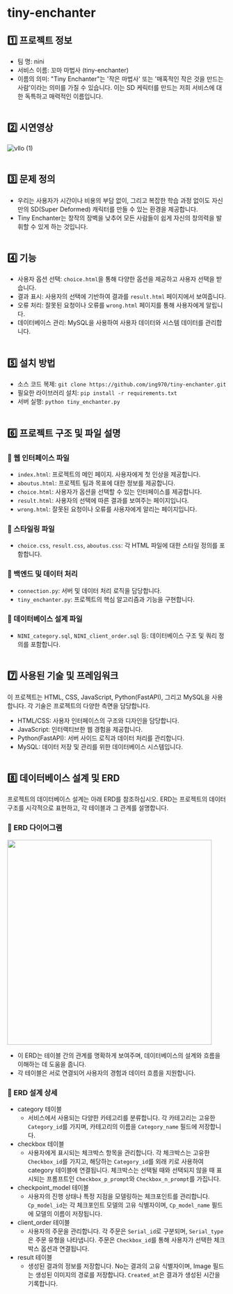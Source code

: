 # tiny-enchanter

## 1️⃣ 프로젝트 정보
- 팀 명: nini
- 서비스 이름: 꼬마 마법사 (tiny-enchanter)
- 이름의 의미: "Tiny Enchanter"는 '작은 마법사' 또는 '매혹적인 작은 것을 만드는 사람'이라는 의미를 가질 수 있습니다. 
             이는 SD 케릭터를 만드는 저희 서비스에 대한 독특하고 매력적인 이름입니다.
<br></br>
## 2️⃣ 시연영상
![vllo (1)](https://github.com/ing970/tiny-enchanter/assets/120775224/92828574-0edf-41cd-9810-e26a8024b947)
<br></br>
## 3️⃣ 문제 정의
- 우리는 사용자가 시간이나 비용의 부담 없이, 그리고 복잡한 학습 과정 없이도 자신만의 SD(Super Deformed) 캐릭터를 만들 수 있는 환경을 제공합니다.
- Tiny Enchanter는 창작의 장벽을 낮추어 모든 사람들이 쉽게 자신의 창의력을 발휘할 수 있게 하는 것입니다.
<br></br>
## 4️⃣ 기능
- 사용자 옵션 선택: `choice.html`을 통해 다양한 옵션을 제공하고 사용자 선택을 받습니다. 
- 결과 표시: 사용자의 선택에 기반하여 결과를 `result.html` 페이지에서 보여줍니다.
- 오류 처리: 잘못된 요청이나 오류를 `wrong.html` 페이지를 통해 사용자에게 알립니다.
- 데이터베이스 관리: MySQL을 사용하여 사용자 데이터와 시스템 데이터를 관리합니다.
<br></br>
## 5️⃣ 설치 방법
- 소스 코드 복제: `git clone https://github.com/ing970/tiny-enchanter.git`
- 필요한 라이브러리 설치: `pip install -r requirements.txt`
- 서버 실행: `python tiny_enchanter.py`
<br></br>
## 6️⃣ 프로젝트 구조 및 파일 설명
### 📍 웹 인터페이스 파일
- `index.html`: 프로젝트의 메인 페이지. 사용자에게 첫 인상을 제공합니다.
- `aboutus.html`: 프로젝트 팀과 목표에 대한 정보를 제공합니다.
- `choice.html`: 사용자가 옵션을 선택할 수 있는 인터페이스를 제공합니다.
- `result.html`: 사용자의 선택에 따른 결과를 보여주는 페이지입니다.
- `wrong.html`: 잘못된 요청이나 오류를 사용자에게 알리는 페이지입니다.

### 📍 스타일링 파일
- `choice.css`, `result.css`, `aboutus.css`: 각 HTML 파일에 대한 스타일 정의를 포함합니다.

### 📍 백엔드 및 데이터 처리
- `connection.py`: 서버 및 데이터 처리 로직을 담당합니다.
- `tiny_enchanter.py`: 프로젝트의 핵심 알고리즘과 기능을 구현합니다.
  
### 📍 데이터베이스 설계 파일
- `NINI_category.sql`, `NINI_client_order.sql` 등: 데이터베이스 구조 및 쿼리 정의를 포함합니다.
<br></br>
## 7️⃣ 사용된 기술 및 프레임워크
이 프로젝트는 HTML, CSS, JavaScript, Python(FastAPI), 그리고 MySQL을 사용합니다. 각 기술은 프로젝트의 다양한 측면을 담당합니다.

- HTML/CSS: 사용자 인터페이스의 구조와 디자인을 담당합니다.
- JavaScript: 인터랙티브한 웹 경험을 제공합니다.
- Python(FastAPI): 서버 사이드 로직과 데이터 처리를 관리합니다.
- MySQL: 데이터 저장 및 관리를 위한 데이터베이스 시스템입니다.
<br></br>
## 8️⃣ 데이터베이스 설계 및 ERD
프로젝트의 데이터베이스 설계는 아래 ERD를 참조하십시오. ERD는 프로젝트의 데이터 구조를 시각적으로 표현하고, 각 테이블과 그 관계를 설명합니다.

### 📍 ERD 다이어그램

<img src="https://github.com/ing970/tiny-enchanter/assets/120775224/05d6262e-d6c0-4dec-aafa-18dff47751bb" width="470">

- 이 ERD는 테이블 간의 관계를 명확하게 보여주며, 데이터베이스의 설계와 흐름을 이해하는 데 도움을 줍니다.
- 각 테이블은 서로 연결되어 사용자의 경험과 데이터 흐름을 지원합니다.

### 📍 ERD 설계 상세
- category 테이블
  - 서비스에서 사용되는 다양한 카테고리를 분류합니다. 각 카테고리는 고유한 `Category_id`를 가지며, 카테고리의 이름을 `Category_name` 필드에 저장합니다.
- checkbox 테이블
  - 사용자에게 표시되는 체크박스 항목을 관리합니다. 각 체크박스는 고유한 `Checkbox_id`를 가지고, 해당하는 `Category_id`를 외래 키로 사용하여 category 테이블에 연결됩니다. 체크박스는 선택될 때와 선택되지 않을 때 표시되는 프롬프트인 `Checkbox_p_prompt`와 `Checkbox_n_prompt`를 가집니다.
- checkpoint_model 테이블
  - 사용자의 진행 상태나 특정 지점을 모델링하는 체크포인트를 관리합니다. `Cp_model_id`는 각 체크포인트 모델의 고유 식별자이며, `Cp_model_name` 필드에 모델의 이름이 저장됩니다.
- client_order 테이블
  - 사용자의 주문을 관리합니다. 각 주문은 `Serial_id`로 구분되며, `Serial_type`은 주문 유형을 나타냅니다. 주문은 `Checkbox_id`를 통해 사용자가 선택한 체크박스 옵션과 연결됩니다.
- result 테이블
  - 생성된 결과의 정보를 저장합니다. No는 결과의 고유 식별자이며, Image 필드는 생성된 이미지의 경로를 저장합니다. `Created_at`은 결과가 생성된 시간을 기록합니다.
